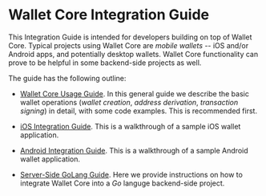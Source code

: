 # Wallet Core Integration Guide

This Integration Guide is intended for developers building on top of Wallet Core.  Typical projects using Wallet Core are *mobile wallets* -- iOS and/or Android apps, and potentially desktop wallets.
Wallet Core functionality can prove to be helpful in some backend-side projects as well.
  
The guide has the following outline:

* [Wallet Core Usage Guide](wallet-core-usage.md).
In this general guide we describe the basic wallet operations (*wallet creation*, *address derivation*, *transaction signing*) in detail, with some code examples.  This is recommended first.

* [iOS Integration Guide](ios-guide.md).
This is a walkthrough of a sample iOS wallet application.

* [Android Integration Guide](android-guide.md).
This is a walkthrough of a sample Android wallet application.

* [Server-Side GoLang Guide](server-side.md).
Here we provide instructions on how to integrate Wallet Core into a *Go* languge backend-side project.

